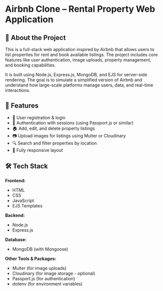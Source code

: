 # Airbnb Clone – Rental Property Web Application
## 📖 About the Project

This is a full-stack web application inspired by Airbnb that allows users to list properties for rent and book available listings. The project includes core features like user authentication, image uploads, property management, and booking capabilities.

It is built using Node.js, Express.js, MongoDB, and EJS for server-side rendering. The goal is to simulate a simplified version of Airbnb and understand how large-scale platforms manage users, data, and real-time interactions.

## 🌟 Features

- 🧾 User registration & login
- 🔐 Authentication with sessions (using Passport.js or similar)
- 🏠 Add, edit, and delete property listings
- 📷 Upload images for listings using Multer or Cloudinary
- 🔍 Search and filter properties by location
- 📱 Fully responsive layout
## 🛠️ Tech Stack

**Frontend:**
- HTML
- CSS
- JavaScript
- EJS Templates

**Backend:**
- Node.js
- Express.js

**Database:**
- MongoDB (with Mongoose)

**Other Tools & Packages:**
- Multer (for image uploads)
- Cloudinary (for image storage - optional)
- Passport.js (for authentication)
- dotenv (for environment variables)

